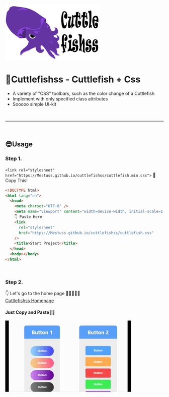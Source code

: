 <a href="https://Mestuss.github.io/cuttlefishss/" target="_blank"><img src="image/cuttlefishss.png" width="300px"></a>

# **🦑Cuttlefishss** - Cuttlefish + Css

- A variety of "CSS" toolbars, such as the color change of a Cuttlefish<br/>
- Implement with only specified class attributes
- Sooooo simple UI-kit

<br/>

---

<br/>

## **😎Usage**

### **Step 1.**

`<link rel="stylesheet" href="https://Mestuss.github.io/cuttlefishss/cuttlefish.min.css">` 📝 Copy This!

```html
<!DOCTYPE html>
<html lang="en">
  <head>
    <meta charset="UTF-8" />
    <meta name="viewport" content="width=device-width, initial-scale=1.0" />
    👇 Paste Here
    <link
      rel="stylesheet"
      href="https://Mestuss.github.io/cuttlefishss/cuttlefish.css"
    />
    <title>Start Project</title>
  </head>
  <body></body>
</html>
```

<br/>

### **Step 2.**

👇 Let's go to the home page 🏃‍♀️🏃‍♂️💨<br/>
<a href="https://Mestuss.github.io/cuttlefishss/" target="_blank">Cuttlefishss Homepage</a>

#### Just Copy and Paste💁‍♂️

<img src="image/usage.gif">
